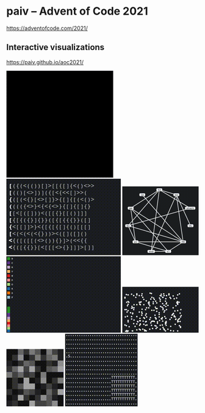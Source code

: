 paiv – Advent of Code 2021
==
https://adventofcode.com/2021/

Interactive visualizations
--
https://paiv.github.io/aoc2021/

[![](docs/day/9/smog.gif)](https://paiv.github.io/aoc2021/day/9/)
[![](docs/day/10/syntax.gif)](https://paiv.github.io/aoc2021/day/10/)
[<img src="docs/day/12/search.gif" width="200">](https://paiv.github.io/aoc2021/day/12/)
[![](docs/day/14/chart.gif)](https://paiv.github.io/aoc2021/day/14/)
[![](docs/day/13/fold.gif)](https://paiv.github.io/aoc2021/day/13/)
[![](docs/day/15/search.gif)](https://paiv.github.io/aoc2021/day/15/)
[![](docs/day/17/probe.gif)](https://paiv.github.io/aoc2021/day/17/)